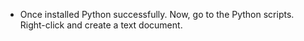 - Once installed Python successfully. Now, go to the Python scripts. Right-click and create a text document.
